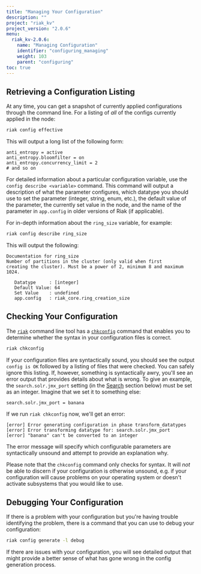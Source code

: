 ```yaml
---
title: "Managing Your Configuration"
description: ""
project: "riak_kv"
project_version: "2.0.6"
menu:
  riak_kv-2.0.6:
    name: "Managing Configuration"
    identifier: "configuring_managing"
    weight: 103
    parent: "configuring"
toc: true
---
```


[use admin riak cli]: /riak/kv/2.0.6/using/admin/riak-cli
[use admin riak cli#chkconfig]: /riak/kv/2.0.6/using/admin/riak-cli/#chkconfig
[config reference#search]: /riak/kv/2.0.6/configuring/reference/#search

## Retrieving a Configuration Listing

At any time, you can get a snapshot of currently applied configurations
through the command line. For a listing of *all* of the configs
currently applied in the node:

```bash
riak config effective
```

This will output a long list of the following form:

```
anti_entropy = active
anti_entropy.bloomfilter = on
anti_entropy.concurrency_limit = 2
# and so on
```

For detailed information about a particular configuration variable, use
the `config describe <variable>` command. This command will output a
description of what the parameter configures, which datatype you should
use to set the parameter (integer, string, enum, etc.), the default
value of the parameter, the currently set value in the node, and the
name of the parameter in `app.config` in older versions of Riak (if
applicable).

For in-depth information about the `ring_size` variable, for example:

```bash
riak config describe ring_size
```

This will output the following:

```
Documentation for ring_size
Number of partitions in the cluster (only valid when first
creating the cluster). Must be a power of 2, minimum 8 and maximum
1024.

   Datatype     : [integer]
   Default Value: 64
   Set Value    : undefined
   app.config   : riak_core.ring_creation_size
```

## Checking Your Configuration

The [`riak`][use admin riak cli] command line tool has a
[`chkconfig`][use admin riak cli#chkconfig] command that enables you to
determine whether the syntax in your configuration files is correct.

```bash
riak chkconfig
```

If your configuration files are syntactically sound, you should see the
output `config is OK` followed by a listing of files that were checked.
You can safely ignore this listing. If, however, something is
syntactically awry, you'll see an error output that provides details
about what is wrong. To give an example, the `search.solr.jmx_port`
setting (in the [Search][config reference#search] section below)
must be set as an integer. Imagine that we set it to something else:

```riakconf
search.solr.jmx_port = banana
```

If we run `riak chkconfig` now, we'll get an error:

```
[error] Error generating configuration in phase transform_datatypes
[error] Error transforming datatype for: search.solr.jmx_port
[error] "banana" can't be converted to an integer
```

The error message will specify which configurable parameters are
syntactically unsound and attempt to provide an explanation why.

Please note that the `chkconfig` command only checks for syntax. It will
_not_ be able to discern if your configuration is otherwise unsound,
e.g. if your configuration will cause problems on your operating system
or doesn't activate subsystems that you would like to use.

## Debugging Your Configuration

If there is a problem with your configuration but you're having trouble
identifying the problem, there is a command that you can use to debug
your configuration:

```bash
riak config generate -l debug
```

If there are issues with your configuration, you will see detailed
output that might provide a better sense of what has gone wrong in the
config generation process.
